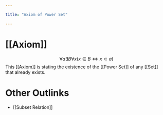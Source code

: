 ```yaml
---

title: "Axiom of Power Set"

---
```

# [[Axiom]]

$$\forall a \exists B \forall x (x \in B \Leftrightarrow x \subset a)$$
This [[Axiom]] is stating the existence of the [[Power Set]] of any [[Set]] that already exists.

# Other Outlinks
- [[Subset Relation]]